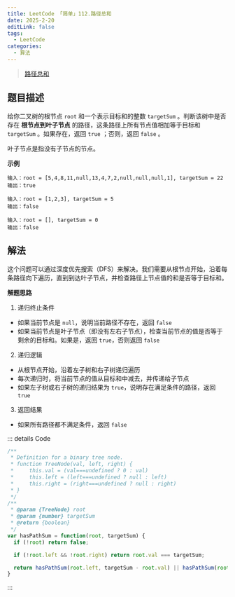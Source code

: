 ```yaml
---
title: LeetCode 「简单」112.路径总和
date: 2025-2-20
editLink: false
tags:
  - LeetCode
categories:
  - 算法
---
```


> [路径总和](https://leetcode.cn/problems/path-sum/description/)

## 题目描述

给你二叉树的根节点 `root` 和一个表示目标和的整数 `targetSum` 。判断该树中是否存在 **根节点到叶子节点** 的路径，这条路径上所有节点值相加等于目标和 `targetSum` 。如果存在，返回 `true` ；否则，返回 `false` 。

叶子节点是指没有子节点的节点。

**示例**

```
输入：root = [5,4,8,11,null,13,4,7,2,null,null,null,1], targetSum = 22
输出：true

输入：root = [1,2,3], targetSum = 5
输出：false

输入：root = [], targetSum = 0
输出：false
```

## 解法

这个问题可以通过深度优先搜索（DFS）来解决。我们需要从根节点开始，沿着每条路径向下遍历，直到到达叶子节点，并检查路径上节点值的和是否等于目标和。

**解题思路**

1. 递归终止条件
- 如果当前节点是 `null`，说明当前路径不存在，返回 `false`
- 如果当前节点是叶子节点（即没有左右子节点），检查当前节点的值是否等于剩余的目标和。如果是，返回 `true`，否则返回 `false`

2. 递归逻辑
- 从根节点开始，沿着左子树和右子树递归遍历
- 每次递归时，将当前节点的值从目标和中减去，并传递给子节点
- 如果左子树或右子树的递归结果为 `true`，说明存在满足条件的路径，返回 `true`

3. 返回结果
- 如果所有路径都不满足条件，返回 `false`

::: details Code
```js
/**
 * Definition for a binary tree node.
 * function TreeNode(val, left, right) {
 *     this.val = (val===undefined ? 0 : val)
 *     this.left = (left===undefined ? null : left)
 *     this.right = (right===undefined ? null : right)
 * }
 */
/**
 * @param {TreeNode} root
 * @param {number} targetSum
 * @return {boolean}
 */
var hasPathSum = function(root, targetSum) {
  if (!root) return false;

  if (!root.left && !root.right) return root.val === targetSum;

  return hasPathSum(root.left, targetSum - root.val) || hasPathSum(root.right, targetSum - root.val);
}
```
:::
